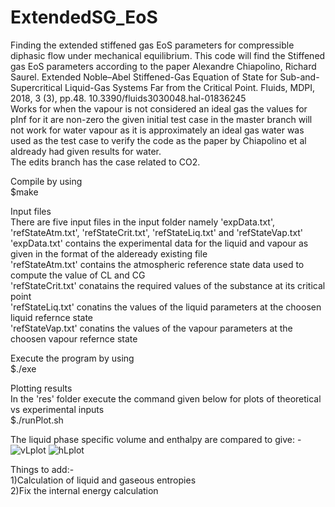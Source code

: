 # ExtendedSG_EoS
Finding the extended stiffened gas EoS parameters for compressible diphasic flow under mechanical equilibrium. 
This code will find the Stiffened gas EoS parameters according to the paper
Alexandre Chiapolino, Richard Saurel. Extended Noble–Abel Stiffened-Gas Equation of State for
Sub-and-Supercritical Liquid-Gas Systems Far from the Critical Point. Fluids, MDPI, 2018, 3 (3),
pp.48. 10.3390/fluids3030048.hal-01836245<br/>
Works for when the vapour is not considered an ideal gas the values for pInf for it are non-zero the given initial test case in the master branch will not work for water vapour as it is approximately an ideal gas water was used as the test case to verify the code as the paper by Chiapolino et al aldready had given results for water.<br/>
The edits branch has the case related to CO2.<br/>

Compile by using<br/>
$make

Input files<br/>
There are five input files in the input folder namely 'expData.txt', 'refStateAtm.txt', 'refStateCrit.txt', 'refStateLiq.txt' and 'refStateVap.txt'<br/>
'expData.txt' contains the experimental data for the liquid and vapour as given in the format of the aldeready existing file<br/>
'refStateAtm.txt' contains the atmospheric reference state data used to compute the value of CL and CG<br/>
'refStateCrit.txt' conatains the required values of the substance at its critical point<br/>
'refStateLiq.txt' conatins the values of the liquid parameters at the choosen liquid refernce state<br/>
'refStateVap.txt' conatins the values of the vapour parameters at the choosen vapour refernce state<br/>

Execute the program by using <br/>
$./exe

Plotting results<br/>
In the 'res' folder execute the command given below for plots of theoretical vs experimental inputs<br/>
$./runPlot.sh

The liquid phase specific volume and enthalpy are compared to give: -
![vLplot](https://user-images.githubusercontent.com/48854316/119270980-0cd08e00-bc1d-11eb-917f-e17dabca2e93.png)
![hLplot](https://user-images.githubusercontent.com/48854316/119270991-12c66f00-bc1d-11eb-8339-a22f2bd5b936.png)

Things to add:-<br/>
1)Calculation of liquid and gaseous entropies<br/>
2)Fix the internal energy calculation<br/>

